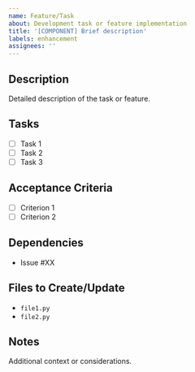 ```yaml
---
name: Feature/Task
about: Development task or feature implementation
title: '[COMPONENT] Brief description'
labels: enhancement
assignees: ''
---
```


## Description
Detailed description of the task or feature.

## Tasks
- [ ] Task 1
- [ ] Task 2
- [ ] Task 3

## Acceptance Criteria
- [ ] Criterion 1
- [ ] Criterion 2

## Dependencies
- Issue #XX

## Files to Create/Update
- `file1.py`
- `file2.py`

## Notes
Additional context or considerations.
